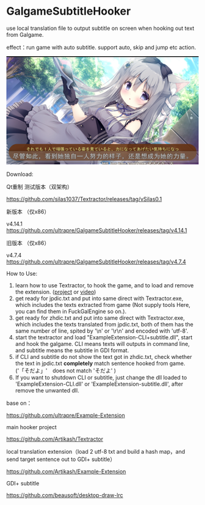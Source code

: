 # GalgameSubtitleHooker
use local translation file to output subtitle on screen when hooking out text from Galgame.

effect：run game with auto subtitle. support auto, skip and jump etc action.

![1574867581397](assets/1574867581397.png)


Download:

Qt重制 测试版本（双架构）

https://github.com/silas1037/Textractor/releases/tag/vSilas0.1

新版本 （仅x86）

v4.14.1 https://github.com/ultrapre/GalgameSubtitleHooker/releases/tag/v4.14.1

旧版本 （仅x86）

v4.7.4 https://github.com/ultrapre/GalgameSubtitleHooker/releases/tag/v4.7.4


How to Use:

1. learn how to use Textractor, to hook the game, and to load and remove the extension. ([project](https://github.com/Artikash/Textractor)  or [video](https://www.bilibili.com/video/BV1oJ411X7Mb/))
2. get ready for jpdic.txt and put into same direct with Textractor.exe, which includes the texts extracted from game (Not supply tools Here, you can find them in FuckGalEngine so on.).
3. get ready for zhdic.txt and put into same direct with Textractor.exe, which includes the texts translated from jpdic.txt, both of them has the same number of line, spited by '\n' or '\r\n' and encoded with 'utf-8'.
4. start the textractor and load "ExampleExtension-CLI+subtitle.dll", start and hook the galgame. CLI means texts will outputs in command line, and subtitle means the subtitle in GDI format.
5. if CLI and subtitle do not show the text got in zhdic.txt, check whether the text in jpdic.txt **completely** match sentence hooked from game.('「そだよ」'　does not match 'そだよ' )
6. If you want to shutdown CLI or subtitle, just change the dll loaded to 'ExampleExtension-CLI.dll' or 'ExampleExtension-subtitle.dll', after remove the unwanted dll.





base on：

<https://github.com/ultrapre/Example-Extension> 

main hooker project

https://github.com/Artikash/Textractor

local translation extension（load 2 utf-8 txt and build a hash map，and send target sentence out to GDI+ subtitle）

<https://github.com/Artikash/Example-Extension> 

GDI+ subtitle

https://github.com/beausoft/desktop-draw-lrc


